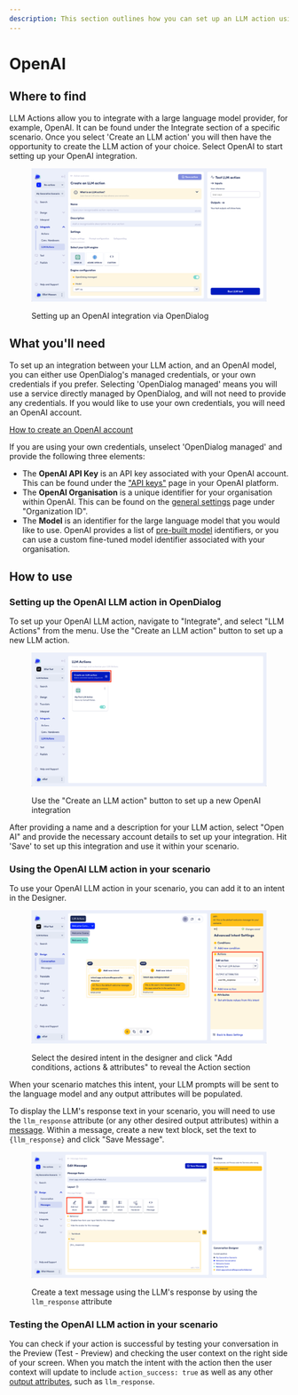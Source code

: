 ```yaml
---
description: This section outlines how you can set up an LLM action using OpenAI.
---
```


# OpenAI

## Where to find

LLM Actions allow you to integrate with a large language model provider, for example, OpenAI. It can be found under the Integrate section of a specific scenario. Once you select 'Create an LLM action' you will then have the opportunity to create the LLM action of your choice. Select OpenAI to start setting up your OpenAI integration.

<figure><img src="../../../.gitbook/assets/Screenshot 2024-07-08 at 18.05.09.png" alt=""><figcaption><p>Setting up an OpenAI integration via OpenDialog</p></figcaption></figure>

## What you'll need

To set up an integration between your LLM action, and an OpenAI model, you can either use OpenDialog's managed credentials, or your own credentials if you prefer. Selecting 'OpenDialog managed' means you will use a service directly managed by OpenDialog, and will not need to provide any credentials. If you would like to use your own credentials, you will need an OpenAI account.&#x20;

[How to create an OpenAI account](https://platform.openai.com/docs/quickstart)

If you are using your own credentials, unselect 'OpenDialog managed' and provide the following three elements:

* The **OpenAI API Key** is an API key associated with your OpenAI account. This can be found under the ["API keys"](https://help.openai.com/en/articles/4936850-where-do-i-find-my-openai-api-key) page in your OpenAI platform.
* The **OpenAI Organisation** is a unique identifier for your organisation within OpenAI. This can be found on the [general settings](https://platform.openai.com/settings/organization/general) page under "Organization ID".
* The **Model** is an identifier for the large language model that you would like to use. OpenAI provides a list of [pre-built model](https://platform.openai.com/docs/models/gpt-4o) identifiers, or you can use a custom fine-tuned model identifier associated with your organisation.

## How to use

### Setting up the OpenAI LLM action in OpenDialog

To set up your OpenAI LLM action, navigate to "Integrate", and select "LLM Actions" from the menu. Use the "Create an LLM action" button to set up a new LLM action.

<figure><img src="../../../.gitbook/assets/Screenshot 2024-07-08 at 18.21.46.png" alt=""><figcaption><p>Use the "Create an LLM action" button to set up a new OpenAI integration</p></figcaption></figure>

After providing a name and a description for your LLM action, select "Open AI" and provide the necessary account details to set up your integration. Hit 'Save' to set up this integration and use it within your scenario.

### Using the OpenAI LLM action in your scenario

To use your OpenAI LLM action in your scenario, you can add it to an intent in the Designer.

<figure><img src="../../../.gitbook/assets/Screenshot 2024-07-08 at 18.25.21.png" alt=""><figcaption><p>Select the desired intent in the designer and click "Add conditions, actions &#x26; attributes" to reveal the Action section</p></figcaption></figure>

When your scenario matches this intent, your LLM prompts will be sent to the language model and any output attributes will be populated.

To display the LLM's response text in your scenario, you will need to use the `llm_response` attribute (or any other desired output attributes) within a [message](../../conversation-designer/message-design/message-editor.md). Within a message, create a new text block, set the text to `{llm_response}` and click "Save Message".

<figure><img src="../../../.gitbook/assets/Screenshot 2024-07-09 at 09.52.58 (1).png" alt=""><figcaption><p>Create a text message using the LLM's response by using the <code>llm_response</code> attribute</p></figcaption></figure>

### Testing the OpenAI LLM action in your scenario

You can check if your action is successful by testing your conversation in the Preview (Test - Preview) and checking the user context on the right side of your screen. When you match the intent with the action then the user context will update to include `action_success: true` as well as any other [output attributes](./#use-custom-output-attributes), such as `llm_response`.
